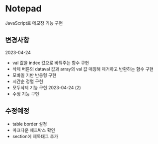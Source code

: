 # Notepad
JavaScript로 메모장 기능 구현
## 변경사항
2023-04-24
- val 값을 index 값으로 바꿔주는 함수 구현
- 삭제 버튼의 dataval 값과 array의 val 값 매칭해 제거하고 반환하는 함수 구현
- 모바일 기반 반응형 구현
- 시간순 정렬 구현
- 모두삭제 기능 구현
2023-04-24 (2)
- 수정 기능 구현

## 수정예정
- table border 설정
- 마크다운 체크박스 확인
- section에 제목태그 추가
